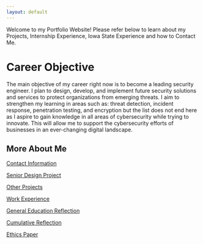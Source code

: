 ```yaml
---
layout: default
---
```


Welcome to my Portfolio Website! Please refer below to learn about my Projects, Internship Experience, Iowa State Experience and how to Contact Me.

# Career Objective

The main objective of my career right now is to become a leading security engineer. I plan to design, develop, and implement future security solutions and services to protect organizations from emerging threats. I aim to strengthen my learning in areas such as: threat detection, incident response, penetration testing, and encryption but the list does not end here as I aspire to gain knowledge in all areas of cybersecurity while trying to innovate. This will allow me to support the cybersecurity efforts of businesses in an ever-changing digital landscape. 

## More About Me

[Contact Information](./contact.md)

[Senior Design Project](./)

[Other Projects](./)

[Work Experience](./)

[General Education Reflection](./)

[Cumulative Reflection](./)

[Ethics Paper](./)